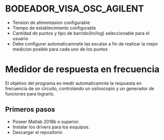 # BODEADOR_VISA_OSC_AGILENT
- Tension de alimentasion configurable
- Tiempo de establecimiento configurable
- Cantidad de puntos y tipo de barrido(lin/log) seleccionable para el usuario
- Debe configurar automaticamnete las escalas a  fin de realizar la mejor medicion posible para cada uno de los puntos

# Medidor de respuesta en frecuencia
El objetivo del programa es medir automaticamnte la respuesta en frecuencia de un circuito, controlando un osiloscopio y un generador de funciones para lograrlo.

## Primeros pasos
- Poseer Matlab 2016b o superior.
- Instalar los drivers para los esquipos.
- Descargar el repositorio


